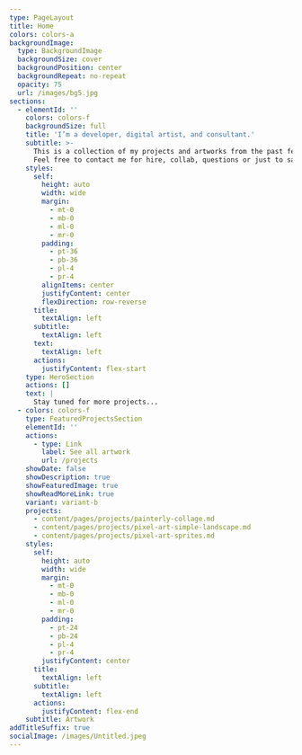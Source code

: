 ```yaml
---
type: PageLayout
title: Home
colors: colors-a
backgroundImage:
  type: BackgroundImage
  backgroundSize: cover
  backgroundPosition: center
  backgroundRepeat: no-repeat
  opacity: 75
  url: /images/bg5.jpg
sections:
  - elementId: ''
    colors: colors-f
    backgroundSize: full
    title: 'I’m a developer, digital artist, and consultant.'
    subtitle: >-
      This is a collection of my projects and artworks from the past few years.
      Feel free to contact me for hire, collab, questions or just to say hello!
    styles:
      self:
        height: auto
        width: wide
        margin:
          - mt-0
          - mb-0
          - ml-0
          - mr-0
        padding:
          - pt-36
          - pb-36
          - pl-4
          - pr-4
        alignItems: center
        justifyContent: center
        flexDirection: row-reverse
      title:
        textAlign: left
      subtitle:
        textAlign: left
      text:
        textAlign: left
      actions:
        justifyContent: flex-start
    type: HeroSection
    actions: []
    text: |
      Stay tuned for more projects...
  - colors: colors-f
    type: FeaturedProjectsSection
    elementId: ''
    actions:
      - type: Link
        label: See all artwork
        url: /projects
    showDate: false
    showDescription: true
    showFeaturedImage: true
    showReadMoreLink: true
    variant: variant-b
    projects:
      - content/pages/projects/painterly-collage.md
      - content/pages/projects/pixel-art-simple-landscape.md
      - content/pages/projects/pixel-art-sprites.md
    styles:
      self:
        height: auto
        width: wide
        margin:
          - mt-0
          - mb-0
          - ml-0
          - mr-0
        padding:
          - pt-24
          - pb-24
          - pl-4
          - pr-4
        justifyContent: center
      title:
        textAlign: left
      subtitle:
        textAlign: left
      actions:
        justifyContent: flex-end
    subtitle: Artwork
addTitleSuffix: true
socialImage: /images/Untitled.jpeg
---
```


